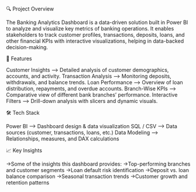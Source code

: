 🔍 Project Overview

The Banking Analytics Dashboard is a data-driven solution built in Power BI to analyze and visualize key metrics of banking operations.
It enables stakeholders to track customer profiles, transactions, deposits, loans, and other financial KPIs with interactive visualizations, helping in data-backed decision-making.

🚀 Features

Customer Insights –> Detailed analysis of customer demographics, accounts, and activity.
Transaction Analysis –> Monitoring deposits, withdrawals, and balance trends.
Loan Performance –> Overview of loan distribution, repayments, and overdue accounts.
Branch-Wise KPIs –> Comparative view of different bank branches’ performance.
Interactive Filters –> Drill-down analysis with slicers and dynamic visuals.

🛠️ Tech Stack

Power BI –> Dashboard design & data visualization
SQL / CSV –> Data sources (customer, transactions, loans, etc.)
Data Modeling –> Relationships, measures, and DAX calculations

📈 Key Insights

->Some of the insights this dashboard provides:
->Top-performing branches and customer segments
->Loan default risk identification
->Deposit vs. loan balance comparison
->Seasonal transaction trends
->Customer growth and retention patterns


